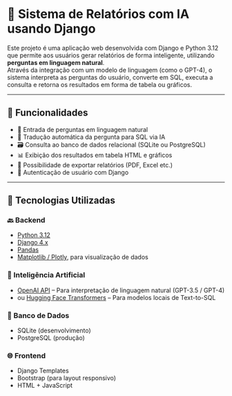 # 🧠 Sistema de Relatórios com IA usando Django

Este projeto é uma aplicação web desenvolvida com Django e Python 3.12 que permite aos usuários gerar relatórios de forma inteligente, utilizando **perguntas em linguagem natural**.<br>
Através da integração com um modelo de linguagem (como o GPT-4), o sistema interpreta as perguntas do usuário, converte em SQL, executa a consulta e retorna os resultados em forma de tabela ou gráficos.

---

## 🚀 Funcionalidades

- 📝 Entrada de perguntas em linguagem natural
- 🤖 Tradução automática da pergunta para SQL via IA
- 🗃️ Consulta ao banco de dados relacional (SQLite ou PostgreSQL)
- 📊 Exibição dos resultados em tabela HTML e gráficos
- 📁 Possibilidade de exportar relatórios (PDF, Excel etc.)
- 🔐 Autenticação de usuário com Django

---

## 🧰 Tecnologias Utilizadas

### 🔙 Backend
- [Python 3.12](https://www.python.org/)
- [Django 4.x](https://www.djangoproject.com/)
- [Pandas](https://pandas.pydata.org/)
- [Matplotlib / Plotly](https://matplotlib.org/), para visualização de dados

### 🧠 Inteligência Artificial
- [OpenAI API](https://platform.openai.com/) – Para interpretação de linguagem natural (GPT-3.5 / GPT-4)
- ou [Hugging Face Transformers](https://huggingface.co/models) – Para modelos locais de Text-to-SQL

### 💾 Banco de Dados
- SQLite (desenvolvimento)
- PostgreSQL (produção)

### 🌐 Frontend
- Django Templates
- Bootstrap (para layout responsivo)
- HTML + JavaScript


